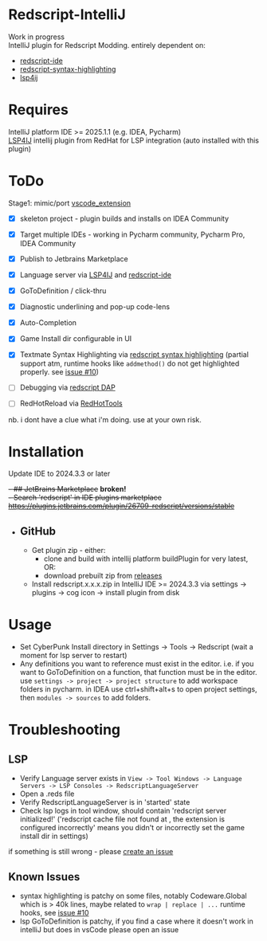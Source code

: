 # Redscript-IntelliJ  

<!-- Plugin description -->
Work in progress   
IntelliJ plugin for Redscript Modding. entirely dependent on:
  - [redscript-ide](https://github.com/jac3km4/redscript-ide)
  - [redscript-syntax-highlighting](https://github.com/jackhumbert/redscript-syntax-highlighting)
  - [lsp4ij](https://github.com/redhat-developer/lsp4ij)
<!-- Plugin description end -->

# Requires
IntelliJ platform IDE  >= 2025.1.1 (e.g. IDEA, Pycharm)  
[LSP4IJ](https://github.com/redhat-developer/lsp4ij) intellij plugin from RedHat for LSP integration (auto installed with this plugin)

# ToDo

Stage1: mimic/port [vscode_extension](https://github.com/jac3km4/redscript-ide-vscode?tab=readme-ov-file)

- [x] skeleton project - plugin builds and installs on IDEA Community
- [x] Target multiple IDEs - working in Pycharm community, Pycharm Pro, IDEA Community
- [x] Publish to Jetbrains Marketplace 
- [x] Language server via [LSP4IJ](https://github.com/redhat-developer/lsp4ij) and [redscript-ide](https://github.com/jac3km4/redscript-ide)
- [x] GoToDefinition / click-thru
- [x] Diagnostic underlining and pop-up code-lens
- [x] Auto-Completion
- [x] Game Install dir configurable in UI
- [x] Textmate Syntax Highlighting via [redscript syntax highlighting](https://github.com/jackhumbert/redscript-syntax-highlighting)
      (partial support atm, runtime hooks like `addmethod()` do not get highlighted properly. see [issue #10](https://github.com/pawrequest/redscript-intellij/issues/10))
- [ ] Debugging via [redscript DAP](https://github.com/jac3km4/redscript-dap)  
- [ ] RedHotReload via [RedHotTools](https://github.com/psiberx/cp2077-red-hot-tools)  


nb. i dont have a clue what i'm doing. use at your own risk.

# Installation
Update IDE to 2024.3.3 or later

~~- ## JetBrains Marketplace~~ **broken!**  
  ~~- Search 'redscript' in IDE plugins marketplace
  https://plugins.jetbrains.com/plugin/26709-redscript/versions/stable~~

- ## GitHub
  - Get plugin zip - either:
    - clone and build with intellij platform buildPlugin for very latest,  OR:  
    - download prebuilt zip from [releases](https://github.com/pawrequest/redscript-intellij/releases)   
  - Install redscript.x.x.x.zip in IntelliJ IDE >= 2024.3.3 via settings -> plugins -> cog icon -> install plugin from disk  

# Usage
- Set CyberPunk Install directory in Settings -> Tools -> Redscript (wait a moment for lsp server to restart)
- Any definitions you want to reference must exist in the editor. i.e. if you want to GoToDefinition on a function, that function must be in the editor.  
  use `settings -> project -> project structure` to add workspace folders in pycharm. in IDEA use ctrl+shift+alt+s to open project settings, then `modules -> sources` to add folders.

# Troubleshooting
## LSP
- Verify Language server exists in `View -> Tool Windows -> Language Servers -> LSP Consoles -> RedscriptLanguageServer`
- Open a .reds file
- Verify RedscriptLanguageServer is in 'started' state
- Check lsp logs in tool window, should contain 'redscript server initialized!'
  ('redscript cache file not found at , the extension is configured incorrectly' means you didn't or incorrectly set the game install dir in settings)

if something is still wrong - please [create an issue](https://github.com/pawrequest/redscript-intellij/issues)

## Known Issues
- syntax highlighting is patchy on some files, notably Codeware.Global which is > 40k lines, maybe related to `wrap | replace | ...` runtime hooks, see [issue #10](https://github.com/pawrequest/redscript-intellij/issues/10)
- lsp GoToDefinition is patchy, if you find a case where it doesn't work in intelliJ but does in vsCode please open an issue
